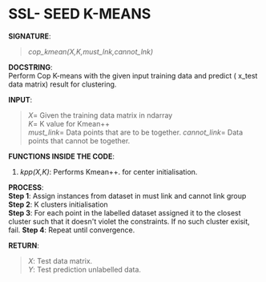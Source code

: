 # SSL- SEED K-MEANS

**SIGNATURE**:   
>_cop_kmean(X,K,must_lnk,cannot_lnk)_    

**DOCSTRING**:  
Perform Cop K-means with the given input training data and predict ( x_test data matrix) result for clustering.  

**INPUT**:  
>*X*= Given the training data matrix in ndarray  
*K*= K value for Kmean++  
*must_link*= Data points that are to be together.
*cannot_link*= Data points that cannot be together.

**FUNCTIONS INSIDE THE CODE**:  
1) _kpp(X,K)_: Performs Kmean++. for center initialisation.  

**PROCESS**:  
**Step 1**: Assign instances from dataset in must link and cannot link group  
**Step 2**: K clusters initialisation  
**Step 3**: For each point in the labelled dataset assigned it to the closest cluster such that it doesn't violet the constraints. If no such cluster exisit, fail.
**Step 4**: Repeat until convergence.  

**RETURN**:   
>*X*: Test data matrix.  
*Y*: Test prediction unlabelled data.